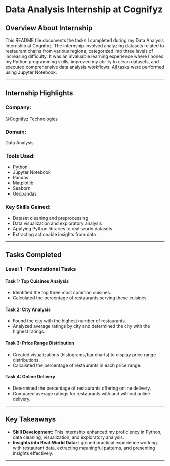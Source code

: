 
# Data Analysis Internship at Cognifyz

## **Overview About Internship**

This README file documents the tasks I completed during my Data Analysis Internship at Cognifyz. The internship involved analyzing datasets related to restaurant chains from various regions, categorized into three levels of increasing difficulty. It was an invaluable learning experience where I honed my Python programming skills, improved my ability to clean datasets, and executed comprehensive data analysis workflows. All tasks were performed using Jupyter Notebook.

---

## **Internship Highlights**

### **Company:**  
@Cognifyz Technologies

### **Domain:**  
Data Analysis

### **Tools Used:**  
- Python  
- Jupyter Notebook  
- Pandas  
- Matplotlib  
- Seaborn  
- Geopandas  

### **Key Skills Gained:**  
- Dataset cleaning and preprocessing  
- Data visualization and exploratory analysis  
- Applying Python libraries to real-world datasets  
- Extracting actionable insights from data  

---

## **Tasks Completed**

### **Level 1 - Foundational Tasks**

#### **Task 1: Top Cuisines Analysis**
- Identified the top three most common cuisines.  
- Calculated the percentage of restaurants serving these cuisines.  

#### **Task 2: City Analysis**
- Found the city with the highest number of restaurants.  
- Analyzed average ratings by city and determined the city with the highest ratings.  

#### **Task 3: Price Range Distribution**
- Created visualizations (histograms/bar charts) to display price range distributions.  
- Calculated the percentage of restaurants in each price range.  

#### **Task 4: Online Delivery**
- Determined the percentage of restaurants offering online delivery.  
- Compared average ratings for restaurants with and without online delivery.  

---

## **Key Takeaways**
- **Skill Development:** This internship enhanced my proficiency in Python, data cleaning, visualization, and exploratory analysis.  
- **Insights into Real-World Data:** I gained practical experience working with restaurant data, extracting meaningful patterns, and presenting insights effectively.  

---

